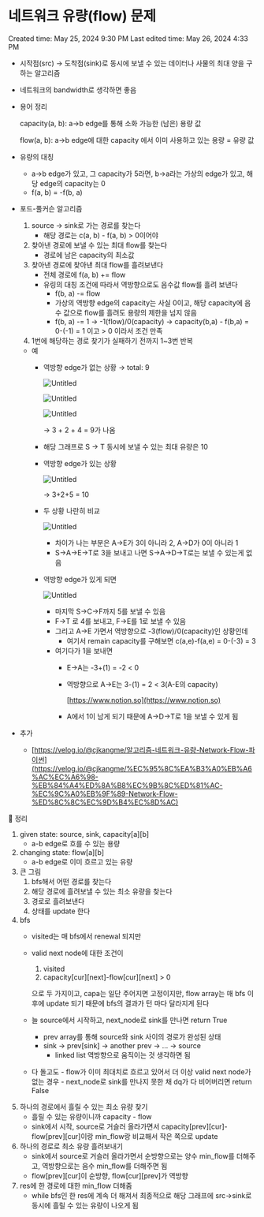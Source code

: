 # 네트워크 유량(flow) 문제

Created time: May 25, 2024 9:30 PM
Last edited time: May 26, 2024 4:33 PM

- 시작점(src) → 도착점(sink)로 동시에 보낼 수 있는 데이터나 사물의 최대 양을 구하는 알고리즘
- 네트워크의 bandwidth로 생각하면 좋음
- 용어 정리
    
    capacity(a, b): a→b edge를 통해 소화 가능한 (남은) 용량 값 
    
    flow(a, b): a→b edge에 대한 capacity 에서 이미 사용하고 있는 용량 = 유량 값 
    
- 유량의 대칭
    - a→b edge가 있고, 그 capacity가 5라면, b→a라는 가상의 edge가 있고, 해당 edge의 capacity는 0
    - f(a, b) = -f(b, a)
- 포드-풀커슨 알고리즘
    1. source → sink로 가는 경로를 찾는다 
        - 해당 경로는 c(a, b) - f(a, b) > 0이어야
    2. 찾아낸 경로에 보낼 수 있는 최대 flow를 찾는다 
        - 경로에 남은 capacity의 최소값
    3. 찾아낸 경로에 찾아낸 최대 flow를 흘려보낸다
        - 전체 경로에 f(a, b) += flow
        - 유링의 대칭 조건에 따라서 역방향으로도 음수값 flow를 흘려 보낸다
            - f(b, a) -= flow
            - 가상의 역방향 edge의 capacity는 사실 0이고, 해당 capacity에 음수 값으로 flow를 흘려도 용량의 제한을 넘지 않음
            - f(b, a) -= 1 → -1(flow)/0(capacity) → capacity(b,a) - f(b,a) = 0-(-1) = 1 이고 > 0 이라서 조건 만족
    4. 1번에 해당하는 경로 찾기가 실패하기 전까지 1~3번 반복 
    - 예
        - 역방향 edge가 없는 상황 → total: 9
            
            ![Untitled](Untitled%2014.png)
            
            ![Untitled](Untitled%2015.png)
            
            ![Untitled](Untitled%2016.png)
            
            → 3 + 2 + 4 = 9가 나옴 
            
        - 해당 그래프로 S → T 동시에 보낼 수 있는 최대 유량은 10
        - 역방향 edge가 있는 상황
            
            ![Untitled](Untitled%2017.png)
            
            → 3+2+5 = 10 
            
        - 두 상황 나란히 비교
            
            ![Untitled](Untitled%2018.png)
            
            - 차이가 나는 부분은 A→E가 3이 아니라 2, A→D가 0이 아니라 1
            - S→A→E→T로 3을 보내고 나면 S→A→D→T로는 보낼 수 있는게 없음
        - 역방향 edge가 있게 되면
            
            ![Untitled](Untitled%2019.png)
            
            - 마지막 S→C→F까지 5를 보낼 수 있음
            - F→T 로 4를 보내고, F→E를 1로 보낼 수 있음
            - 그리고 A→E 가면서 역방향으로 -3(flow)/0(capacity)인 상황인데
                - 여기서 remain capacity를 구해보면 c(a,e)-f(a,e) = 0-(-3) = 3
            - 여기다가 1을 보내면
                - E→A는 -3+(1) = -2 < 0
                - 역방향으로 A→E는 3-(1) = 2 < 3(A-E의 capacity)
                    
                    [https://www.notion.so](https://www.notion.so)
                    
                - A에서 1이 남게 되기 때문에 A→D→T로 1을 보낼 수 있게 됨
- 추가
    - [https://velog.io/@cjkangme/알고리즘-네트워크-유량-Network-Flow-파이썬](https://velog.io/@cjkangme/%EC%95%8C%EA%B3%A0%EB%A6%AC%EC%A6%98-%EB%84%A4%ED%8A%B8%EC%9B%8C%ED%81%AC-%EC%9C%A0%EB%9F%89-Network-Flow-%ED%8C%8C%EC%9D%B4%EC%8D%AC)

📌 정리

1. given state: source, sink, capacity[a][b]
    - a-b edge로 흐를 수 있는 용량
2. changing state: flow[a][b]
    - a-b edge로 이미 흐르고 있는 유량
3. 큰 그림 
    1. bfs해서 어떤 경로를 찾는다
    2. 해당 경로에 흘려보낼 수 있는 최소 유량을 찾는다
    3. 경로로 흘려보낸다
    4. 상태를 update 한다 
4. bfs 
    - visited는 매 bfs에서 renewal 되지만
    - valid next node에 대한 조건이
        1. visited
        2. capacity[cur][next]-flow[cur][next] > 0 
        
        으로 두 가지이고, capa는 일단 주어지면 고정이지만, flow array는 매 bfs 이후에 update 되기 때문에 bfs의 결과가 턴 마다 달라지게 된다 
        
    - 늘 source에서 시작하고, next_node로 sink를 만나면 return True
        - prev array를 통해 source와 sink 사이의 경로가 완성된 상태
        - sink → prev[sink] → another prev → … → source
            - linked list 역방향으로 움직이는 것 생각하면 됨
    - 다 돌고도 - flow가 이미 최대치로 흐르고 있어서 더 이상 valid next node가 없는 경우 - next_node로 sink를 만나지 못한 채 dq가 다 비어버리면 return False
5. 하나의 경로에서 흘릴 수 있는 최소 유량 찾기 
    - 흘릴 수 있는 유량이니까 capacity - flow
    - sink에서 시작, source로 거슬러 올라가면서 capacity[prev][cur]-flow[prev][cur]이랑 min_flow랑 비교해서 작은 쪽으로 update
6. 하나의 경로로 최소 유량 흘려보내기 
    - sink에서 source로 거슬러 올라가면서 순방향으로는 양수 min_flow를 더해주고, 역방향으로는 음수 min_flow를 더해주면 됨
    - flow[prev][cur]이 순방향, flow[cur][prev]가 역방향
7. res에 한 경로에 대한 min_flow 더해줌 
    - while bfs인 한 res에 계속 더 해져서 최종적으로 해당 그래프에 src→sink로 동시에 흘릴 수 있는 유량이 나오게 됨
